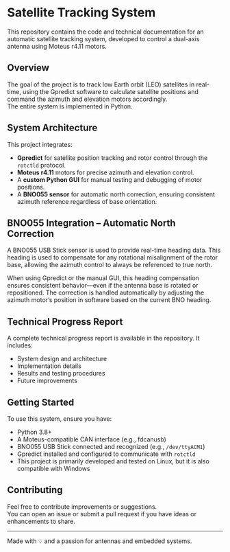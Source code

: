 # **Satellite Tracking System**

This repository contains the code and technical documentation for an automatic satellite tracking system, developed to control a dual-axis antenna using Moteus r4.11 motors.

## **Overview**

The goal of the project is to track low Earth orbit (LEO) satellites in real-time, using the Gpredict software to calculate satellite positions and command the azimuth and elevation motors accordingly.  
The entire system is implemented in Python.

## **System Architecture**

This project integrates:

- **Gpredict** for satellite position tracking and rotor control through the `rotctld` protocol.
- **Moteus r4.11** motors for precise azimuth and elevation control.
- A **custom Python GUI** for manual testing and debugging of motor positions.
- A **BNO055 sensor** for automatic north correction, ensuring consistent azimuth reference regardless of base orientation.

## **BNO055 Integration – Automatic North Correction**

A BNO055 USB Stick sensor is used to provide real-time heading data. This heading is used to compensate for any rotational misalignment of the rotor base, allowing the azimuth control to always be referenced to true north.

When using Gpredict or the manual GUI, this heading compensation ensures consistent behavior—even if the antenna base is rotated or repositioned. The correction is handled automatically by adjusting the azimuth motor’s position in software based on the current BNO heading.

## **Technical Progress Report**

A complete technical progress report is available in the repository. It includes:

- System design and architecture  
- Implementation details  
- Results and testing procedures  
- Future improvements  

## **Getting Started**

To use this system, ensure you have:

- Python 3.8+  
- A Moteus-compatible CAN interface (e.g., fdcanusb)  
- BNO055 USB Stick connected and recognized (e.g., `/dev/ttyACM1`)  
- Gpredict installed and configured to communicate with `rotctld`
- This project is primarily developed and tested on Linux, but it is also compatible with Windows

## **Contributing**

Feel free to contribute improvements or suggestions.  
You can open an issue or submit a pull request if you have ideas or enhancements to share.

---

Made with 💡 and a passion for antennas and embedded systems.
